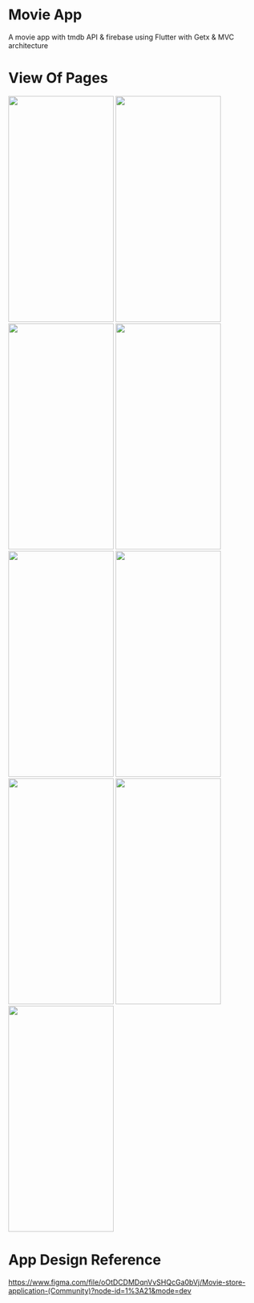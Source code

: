 # Movie App
A movie app with tmdb API & firebase using Flutter with Getx & MVC architecture

# View Of Pages
<img src= "https://github.com/zakoraa/movie-app/assets/129678009/b61e4d2a-e5aa-4b9d-ad10-3a51ddbfde67"  height = "450" width = "210"/>
<img src= "https://github.com/zakoraa/movie-app/assets/129678009/a5cb442f-02e7-49d3-a396-95ff362a9487"  height = "450" width = "210"/>
<img src= "https://github.com/zakoraa/movie-app/assets/129678009/6e7f6027-6607-4d7b-a465-d38178eea56e"  height = "450" width = "210"/>
<img src= "https://github.com/zakoraa/movie-app/assets/129678009/1ce0b47c-1f0b-41e2-b75c-f1cf2f762c41"  height = "450" width = "210"/>
<img src= "https://github.com/zakoraa/movie-app/assets/129678009/f5d00347-eea6-4f1d-bdac-3e0059e5764e"  height = "450" width = "210"/>
<img src= "https://github.com/zakoraa/movie-app/assets/129678009/e0a94173-fb0f-4f9c-84aa-4f5f5e12ad12"  height = "450" width = "210"/>
<img src= "https://github.com/zakoraa/movie-app/assets/129678009/c6640040-fd56-4db7-ad6a-8a4d0625917a"  height = "450" width = "210"/>
<img src= "https://github.com/zakoraa/movie-app/assets/129678009/82192596-9f5e-4bda-85b6-a821faee8ed2"  height = "450" width = "210"/>
<img src= "https://github.com/zakoraa/movie-app/assets/129678009/44ef7458-790a-43d4-99db-e1d7fdb5d8f6"  height = "450" width = "210"/>

# App Design Reference
https://www.figma.com/file/oOtDCDMDqnVvSHQcGa0bVj/Movie-store-application-(Community)?node-id=1%3A21&mode=dev
